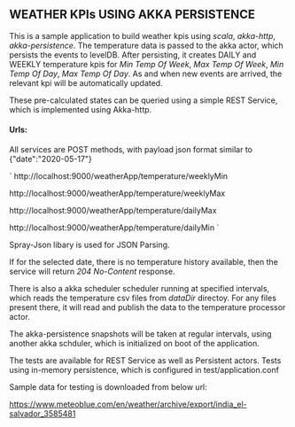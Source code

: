 ## WEATHER KPIs USING AKKA PERSISTENCE ##
This is a sample application to build weather kpis using _scala_, _akka-http_, _akka-persistence_. The temperature data is passed to the akka actor, which persists the events to levelDB. After persisting, it creates DAILY and WEEKLY
 temperature kpis for *Min Temp Of Week*, *Max Temp Of Week*, *Min Temp Of Day*, *Max Temp Of Day*.
As and when new events are arrived, the relevant kpi will be automatically updated.

These pre-calculated states can be queried using a simple REST Service, which is implemented using Akka-http.

#### Urls: ####

All services are POST methods, with payload json format similar to {"date":"2020-05-17"}

`
http://localhost:9000/weatherApp/temperature/weeklyMin

http://localhost:9000/weatherApp/temperature/weeklyMax

http://localhost:9000/weatherApp/temperature/dailyMax

http://localhost:9000/weatherApp/temperature/dailyMin
`

Spray-Json libary is used for JSON Parsing.

If for the selected date, there is no temperature history available, then the service will return *204 No-Content* response.

There is also a akka scheduler scheduler running at specified intervals, which reads  the temperature csv files from *dataDir* directoy. For any files present there, it will read and publish the data to the temperature processor actor.

The akka-persistence snapshots will be taken at regular intervals, using another akka schduler, which is initialized on boot of the application.

The tests are available for REST Service as well as Persistent actors. Tests using in-memory persistence, which is configured in test/application.conf


Sample data for testing is downloaded from below url:

https://www.meteoblue.com/en/weather/archive/export/india_el-salvador_3585481
